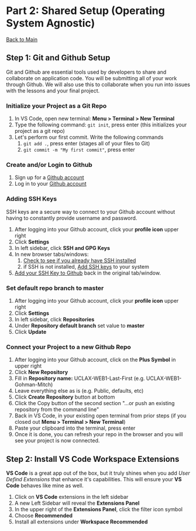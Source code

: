 # Part 2: Shared Setup (Operating System Agnostic)

[Back to Main](../SETUP.md)

## Step 1: Git and Github Setup

Git and Github are essential tools used by developers to share and collaborate on application code. You will be submitting all of your work through Github. We will also use this to collaborate when you run into issues with the lessons and your final project.

### Initialize your Project as a Git Repo

1. In VS Code, open new terminal: **Menu > Terminal > New Terminal**
2. Type the following command: `git init`, press enter (this initializes your project as a git repo)
3. Let's perform our first commit. Write the following commands
    1. `git add .`, press enter (stages all of your files to Git)
    2. `git commit -m "My first commit"`, press enter

### Create and/or Login to Github

1. Sign up for a <a href="https://github.com/join" target="github">Github account</a>
2. Log in to your <a href="https://github.com/login" target="github">Github account</a>

### Adding SSH Keys

SSH keys are a secure way to connect to your Github account without having to constantly provide username and password.

1. After logging into your Github account, click your **profile icon** upper right
2. Click **Settings**
3. In left sidebar, click **SSH and GPG Keys**
4. In new browser tabs/windows:
    1. <a href="https://docs.github.com/en/authentication/connecting-to-github-with-ssh/checking-for-existing-ssh-keys" target="sshCheck">Check to see if you already have SSH installed</a>
    2. if SSH is not installed, <a href="" target="sshSetup">Add SSH keys</a> to your system
5. <a href="https://docs.github.com/en/authentication/connecting-to-github-with-ssh/adding-a-new-ssh-key-to-your-github-account" target="sshAddToGithub">Add your SSH Key to Github</a> back in the original tab/window.

### Set default repo branch to master

1. After logging into your Github account, click your **profile icon** upper right
2. Click **Settings**
3. In left sidebar, click **Repositories**
4. Under **Repository default branch** set value to **master**
5. Click **Update**

### Connect your Project to a new Github Repo

1. After logging into your Github account, click on the **Plus Symbol** in upper right
2. Click **New Repository**
3. Fill in **Repository name:** UCLAX-WEB1-Last-First (e.g. UCLAX-WEB1-Gohman-Mitch)
4. Leave everything else as is (e.g. Public, defaults, etc)
5. Click **Create Repository** button at bottom
6. Click the Copy button of the second section "…or push an existing repository from the command line"
7. Back in VS Code, in your existing open terminal from prior steps (if you closed out **Menu > Terminal > New Terminal**)
8. Paste your clipboard into the terminal, press enter
9. Once it is done, you can refresh your repo in the browser and you will see your project is now connected.

## Step 2: Install VS Code Workspace Extensions

**VS Code** is a great app out of the box, but it truly shines when you add _User Defind Extensions_ that enhance it's capabilities. This will ensure your **VS Code** behaves like mine as well.

1. Click on **VS Code** extensions in the left sidebar
2. A new Left Sidebar will reveal the **Extensions Panel**
3. In the upper right of the **Extensions Panel**, click the filter icon symbol
4. Choose **Recommended**
5. Install all extensions under **Workspace Recommended**
